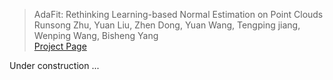 > AdaFit: Rethinking Learning-based Normal Estimation on Point Clouds<br>
> Runsong Zhu, Yuan Liu, Zhen Dong, Yuan Wang, Tengping jiang, Wenping Wang, Bisheng Yang<br>
> [Project Page](https://runsong123.github.io/AdaFit/)

Under construction ...

